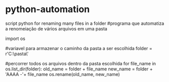 # python-automation
script python for renaming many files in a folder
#programa que automatiza a renomeiação de vários arquivos em uma pasta

import os


#variavel para armazenar o caminho da pasta a ser escolhida 
folder = r'C:\pasta\\'


#percorrer todos os arquivos dentro da pasta escolhida 
for file_name in os.list_dir(folder):
    old_name = folder + file_name
    new_name = folder + 'AAAA -'+ file_name
    os.rename(old_name, new_name) 
